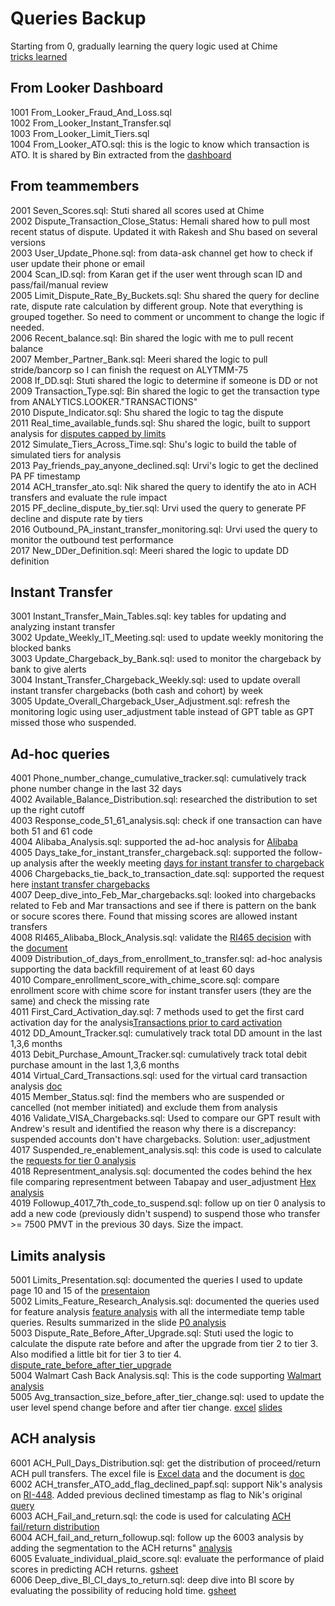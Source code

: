# Queries Backup
Starting from 0, gradually learning the query logic used at Chime\
[tricks learned](https://docs.google.com/document/d/1Z5V8FhfCzu4Ve260wrZRJjorSxIZ-2uxfUdKmTBVnFk/edit)

## From Looker Dashboard
1001 From_Looker_Fraud_And_Loss.sql\
1002 From_Looker_Instant_Transfer.sql\
1003 From_Looker_Limit_Tiers.sql\
1004 From_Looker_ATO.sql: this is the logic to know which transaction is ATO. It is shared by Bin extracted from the [dashboard](https://chime.looker.com/dashboards-next/1349)

## From teammembers
2001 Seven_Scores.sql: Stuti shared all scores used at Chime\
2002 Dispute_Transaction_Close_Status: Hemali shared how to pull most recent status of dispute. Updated it with Rakesh and Shu based on several versions\
2003 User_Update_Phone.sql: from data-ask channel get how to check if user update their phone or email\
2004 Scan_ID.sql: from Karan get if the user went through scan ID and pass/fail/manual review\
2005 Limit_Dispute_Rate_By_Buckets.sql: Shu shared the query for decline rate, dispute rate calculation by different group. Note that everything is grouped together. So need to comment or uncomment to change the logic if needed.\
2006 Recent_balance.sql: Bin shared the logic with me to pull recent balance\
2007 Member_Partner_Bank.sql: Meeri shared the logic to pull stride/bancorp so I can finish the request on ALYTMM-75\
2008 If_DD.sql: Stuti shared the logic to determine if someone is DD or not\
2009 Transaction_Type.sql: Bin shared the logic to get the transaction type from ANALYTICS.LOOKER."TRANSACTIONS" \
2010 Dispute_Indicator.sql: Shu shared the logic to tag the dispute\
2011 Real_time_available_funds.sql: Shu shared the logic, built to support analysis for [disputes capped by limits](https://docs.google.com/spreadsheets/d/1HtIoJrf7BqJE6URUcX6YL4vc4eTILmg4sSrQfD2FjPU/edit?ts=606519e4#gid=0)<br>
2012 Simulate_Tiers_Across_Time.sql: Shu's logic to build the table of simulated tiers for analysis\
2013 Pay_friends_pay_anyone_declined.sql: Urvi's logic to get the declined PA PF timestamp\
2014 ACH_transfer_ato.sql: Nik shared the query to identify the ato in ACH transfers and evaluate the rule impact\
2015 PF_decline_dispute_by_tier.sql: Urvi used the query to generate PF decline and dispute rate by tiers\
2016 Outbound_PA_instant_transfer_monitoring.sql: Urvi used the query to monitor the outbound test performance\
2017 New_DDer_Definition.sql: Meeri shared the logic to update DD definition 

## Instant Transfer
3001 Instant_Transfer_Main_Tables.sql: key tables for updating and analyzing instant transfer\
3002 Update_Weekly_IT_Meeting.sql: used to update weekly monitoring the blocked banks\
3003 Update_Chargeback_by_Bank.sql: used to monitor the chargeback by bank to give alerts\
3004 Instant_Transfer_Chargeback_Weekly.sql: used to update overall instant transfer chargebacks (both cash and cohort) by week\
3005 Update_Overall_Chargeback_User_Adjustment.sql: refresh the monitoring logic using user_adjustment table instead of GPT table as GPT missed those who suspended.

## Ad-hoc queries
4001 Phone_number_change_cumulative_tracker.sql: cumulatively track phone number change in the last 32 days\
4002 Available_Balance_Distribution.sql: researched the distribution to set up the right cutoff\
4003 Response_code_51_61_analysis.sql: check if one transaction can have both 51 and 61 code\
4004 Alibaba_Analysis.sql: supported the ad-hoc analysis for [Alibaba](https://docs.google.com/document/d/1Z_De49MtG56AdRa_FE4lgHpyoRW6uQ7diKMNwkB-wuQ/edit) <br/>
4005 Days_take_for_instant_transfer_chargeback.sql: supported the follow-up analysis after the weekly meeting [days for instant transfer to chargeback](https://docs.google.com/document/d/1R6riAlQeNHjZ8aRbDdk2tnZWvIxLlfvBA2sgtpXYjok/edit) <br/>
4006 Chargebacks_tie_back_to_transaction_date.sql: supported the request here [instant transfer chargebacks](https://docs.google.com/spreadsheets/d/1kFga0lzeyIQ_OrLvXrjeXuCRi04FRnxvBk4DhMOTgWM/edit?ts=60494835#gid=438205306) <br/>
4007 Deep_dive_into_Feb_Mar_chargebacks.sql: looked into chargebacks related to Feb and Mar transactions and see if there is pattern on the bank or socure scores there. Found that missing scores are allowed instant transfers\
4008 RI465_Alibaba_Block_Analysis.sql: validate the [RI465 decision](https://chime.atlassian.net/browse/RI-465) with the [document](https://docs.google.com/document/d/1kyB5wIrEy1mhivQ74xbEH40xXej8wZpQVOJcrF8GnG8/edit#) <br/> 
4009 Distribution_of_days_from_enrollment_to_transfer.sql: ad-hoc analysis supporting the data backfill requirement of at least 60 days\
4010 Compare_enrollment_score_with_chime_score.sql: compare enrollment score with chime score for instant transfer users (they are the same) and check the missing rate\
4011 First_Card_Activation_day.sql: 7 methods used to get the first card activation day for the analysis[Transactions prior to card activation](https://docs.google.com/document/d/1tKEuecSFfQo4jtn5ZCOmXhXVkFaBFMkXLqVIKiP8V3E/edit#) <br/>
4012 DD_Amount_Tracker.sql: cumulatively track total DD amount in the last 1,3,6 months\
4013 Debit_Purchase_Amount_Tracker.sql: cumulatively track total debit purchase amount in the last 1,3,6 months\
4014 Virtual_Card_Transactions.sql: used for the virtual card transaction analysis [doc](https://docs.google.com/document/d/1Hcpq5Aqgc7H6Bu9IeU7xdisCySX5qHez1MrewomBzs0/edit#heading=h.75r11l61c0on) <br/>
4015 Member_Status.sql: find the members who are suspended or cancelled (not member initiated) and exclude them from analysis\
4016 Validate_VISA_Chargebacks.sql: Used to compare our GPT result with Andrew's result and identified the reason why there is a discrepancy: suspended accounts don't have chargebacks. Solution: user_adjustment\
4017 Suspended_re_enablement_analysis.sql: this code is used to calculate the [requests for tier 0 analysis](https://docs.google.com/document/d/19e1BmM8em2lohaMSad_E2PS3RVP3q_bAP-xABC1mFcw/edit) <br/>
4018 Representment_analysis.sql: documented the codes behind the hex file comparing representment between Tabapay and user_adjustment [Hex analysis](https://chime.hex.tech/global/hex/9f04aefd-98d9-4fbd-8ac2-4193f3353eb4/draft/logic/47d1dedb-feec-4700-b293-3adcacb787c4) <br/>
4019 Followup_4017_7th_code_to_suspend.sql: follow up on tier 0 analysis to add a new code (previously didn't suspend) to suspend those who transfer >= 7500 PMVT in the previous 30 days. Size the impact.

## Limits analysis
5001 Limits_Presentation.sql: documented the queries I used to update page 10 and 15 of the [presentaion](https://docs.google.com/presentation/d/1FovHs6LSREvmq-a0UVUwwIP77z2ocbWe2YlS7CBsjg4/edit#slide=id.g62bd80da81_0_529) <br/>
5002 Limits_Feature_Research_Analysis.sql: documented the queries used for feature analysis [feature analysis](https://docs.google.com/document/d/1Dcj97uDBjBn-N6Ybf0YCMyWhvETEX3c7jJKSEkw4BmU/edit#heading=h.5ws9etdhs4mi) with all the intermediate temp table queries. Results summarized in the slide [P0 analysis](https://docs.google.com/presentation/d/1tsdNx17c4Ta5AZaCaVK6xpC01LGoH0toyEQr-xhgAeA/edit#slide=id.gc4f7623fb2_0_0) <br/>
5003 Dispute_Rate_Before_After_Upgrade.sql: Stuti used the logic to calculate the dispute rate before and after the upgrade from tier 2 to tier 3. Also modified a little bit for tier 3 to tier 4. [dispute_rate_before_after_tier_upgrade](https://docs.google.com/spreadsheets/d/1K9YfpAQv8JiPUmaA4p3yonBm0gyy8BmlX45decIvwJ8/edit#gid=404191872) <br/>
5004 Walmart Cash Back Analysis.sql: This is the code supporting [Walmart analysis](https://docs.google.com/document/d/1I156jt55ggvJbp2MuNnvLTjxWKCk1_S4McjGhLUuGsk/edit) <br/>
5005 Avg_transaction_size_before_after_tier_change.sql: used to update the user level spend change before and after tier change. [excel](https://docs.google.com/spreadsheets/d/1K9YfpAQv8JiPUmaA4p3yonBm0gyy8BmlX45decIvwJ8/edit#gid=102292978&fvid=1813606055) [slides](https://docs.google.com/presentation/d/1GI4Vq0qCERBDJPipcybyVrIZ7axtHaT5oi62K_3ikVY/edit#slide=id.gd45a0a7a43_0_11) <br/>

## ACH analysis
6001 ACH_Pull_Days_Distribution.sql: get the distribution of proceed/return ACH pull transfers. The excel file is [Excel data](https://docs.google.com/spreadsheets/d/1d3c-1-1ftpTCODh4Azn4SaD6wyXD5Hp1HZ--xIJ2rbs/edit#gid=1794551769) and the document is [doc](https://docs.google.com/document/d/1780t_rL93RK0Ro9o-G1IpI8dsKko1dqeI5t0sClMT-s/edit) <br/>
6002 ACH_transfer_ATO_add_flag_declined_papf.sql: support Nik's analysis on [RI-448](https://docs.google.com/document/d/1JjCgrURwWfr8Q8XpT_6HMX9ZnXr07aH6lG8aOgBrK30/edit?ts=609d6280). Added previous declined timestamp as flag to Nik's original [query](https://chime.looker.com/sql/2kmhhzdsjtrbby?toggle=dat,sql) <br/>
6003 ACH_Fail_and_return.sql: the code is used for calculating [ACH fail/return distribution](https://docs.google.com/spreadsheets/d/1skk_P7Wl42DomvesMshDhGgAm-VT-zc89_SRo-vWYaw/edit#gid=478155585) <br/>
6004 ACH_fail_and_return_followup.sql: follow up the 6003 analysis by adding the segmentation to the ACH returns" [analysis](https://docs.google.com/document/d/1tIrtNzjw_NPbDgFoWI7nixJWp2nxuSk4JQdmXhd6vTY/edit)<br/>
6005 Evaluate_individual_plaid_score.sql: evaluate the performance of plaid scores in predicting ACH returns. [gsheet](https://docs.google.com/spreadsheets/d/1r62ByeNoaKuZD8b0bpGomXQl64W5_M_T30Ns1rIif54/edit#gid=1768211984) <br/>
6006 Deep_dive_BI_CI_days_to_return.sql: deep dive into BI score by evaluating the possibility of reducing hold time. [gsheet](https://docs.google.com/spreadsheets/d/11-qZfY8V-_gxSZ0t6f_yTVIuwkSPWbLETZQPdItYUe4/edit#gid=158792646)<br/>

